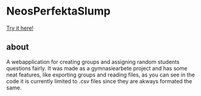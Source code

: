 # NeosPerfektaSlump

[Try it here!](http://neoishere.com/legacy/sites/elevfragor/)

## about

A webapplication for creating groups and assigning random students questions fairly.
It was made as a gymnasiearbete project and has some neat features, like exporting groups and 
reading files, as you can see in the code it is currently limited to .csv files since they are akways formated
the same.

